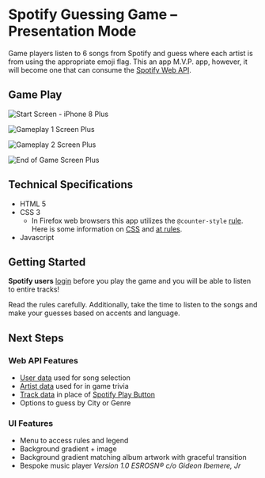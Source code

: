 # Spotify Guessing Game – Presentation Mode

Game players listen to 6 songs from Spotify and guess where each artist is from using the appropriate emoji flag. This an app M.V.P. app, however, it will become one that can consume the [Spotify Web API](https://developer.spotify.com/documentation/web-api/).

## Game Play

![Start Screen - iPhone 8 Plus](https://www.imgur.com/BaGSrRa.png)

![Gameplay 1 Screen Plus](https://imgur.com/RX9i6QW.png)

![Gameplay 2 Screen Plus](https://imgur.com/091l45q.png)

![End of Game Screen Plus](https://imgur.com/6zVSziJ.png)

## Technical Specifications

- HTML 5
- CSS 3
  - In Firefox web browsers this app utilizes the `@counter-style` [rule](https://developer.mozilla.org/en-US/docs/Web/CSS/@counter-style).  
    Here is some information on [CSS](https://developer.mozilla.org/en-US/docs/Web/CSS) and [at rules](https://developer.mozilla.org/en-US/docs/Web/CSS/At-rule).
- Javascript

## Getting Started

**Spotify users** [login](https://accounts.spotify.com/en/login/?continue=https:%2F%2Fwww.spotify.com%2Fis%2Faccount%2Foverview%2F&_locale=en-IS) before you play the game and you will be able to listen to entire tracks!

Read the rules carefully. Additionally, take the time to listen to the songs and make your guesses based on accents and language.

## Next Steps

### Web API Features

- [User data](https://developer.spotify.com/documentation/web-api/reference/personalization/get-users-top-artists-and-tracks/) used for song selection
- [Artist data](https://developer.spotify.com/documentation/web-api/reference/artists/get-several-artists/) used for in game trivia
- [Track data](https://developer.spotify.com/documentation/web-api/reference/tracks/get-several-tracks/) in place of [Spotify Play Button](https://developer.spotify.com/documentation/widgets/generate/play-button/)
- Options to guess by City or Genre

### UI Features

- Menu to access rules and legend
- Background gradient + image
- Background gradient matching album artwork with graceful transition
- Bespoke music player
  _Version 1.0 ESROSN&reg; c/o Gideon Ibemere, Jr_
